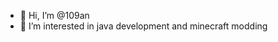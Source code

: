 - 👋 Hi, I’m @109an
- 👀 I’m interested in java development and minecraft modding
<!---
109an/109an is a ✨ special ✨ repository because its `README.md` (this file) appears on your GitHub profile.
You can click the Preview link to take a look at your changes.
--->
